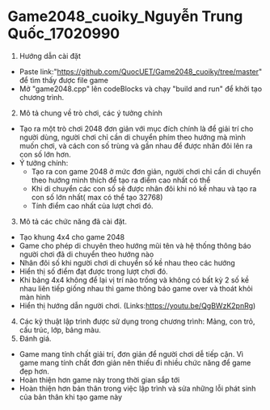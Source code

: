 # Game2048_cuoiky_Nguyễn Trung Quốc_17020990
1. Hướng dẫn cài đặt
- Paste link:"https://github.com/QuocUET/Game2048_cuoiky/tree/master" để tìm thấy được file game
- Mở "game2048.cpp" lên codeBlocks và chạy "build and run" để khởi tạo chương trình.
2. Mô tả chung về trò chơi, các ý tưởng chính
- Tạo ra một trò chơi 2048 đơn giản với mục đích chính là để giải trí cho người dùng, người chơi chỉ cần di chuyển phím theo hướng mà mình muốn
chơi, và cách con số trùng và gần nhau để được nhân đôi lên ra con số lớn hơn.
- Ý tưởng chính:
    + Tạo ra con game 2048 ở mức đơn giản, người chơi chỉ cần di chuyển theo hướng mình thích để tạo ra điểm cao nhất có thể
    + Khi di chuyển các con số sẽ được nhân đôi khi nó kề nhau và tạo ra con số lớn nhất( max có thể tạo 32768)
    + Tính điểm cao nhất của lượt chơi đó.
3. Mô tả các chức năng đã cài đặt.
- Tạo khung 4x4 cho game 2048
- Game cho phép di chuyên theo hướng mũi tên và hệ thống thông báo người chơi đã di chuyển theo hướng nào
- Nhân đôi số khi người chơi di chuyển số kề nhau theo các hướng
- Hiển thị số điểm đạt được trong lượt chơi đó.
- Khi bảng 4x4 không để lại vị trí nào trống và không có bất kỳ 2 số kề nhau liên tiếp giống nhau thì game thông báo game over và thoát khỏi màn hình
- Hiển thị hướng dẫn người chơi.
(Links:https://youtu.be/QgBWzK2pnRg)
4. Các kỹ thuật lập trình được sử dụng trong chương trình: Mảng, con trỏ, cấu trúc, lớp, bảng màu.
5. Đánh giá.
- Game mang tính chất giải trí, đơn giản để người chơi dễ tiếp cận. Vì game mang tính chất đơn giản nên thiếu đi nhiều chức năng để game đẹp hơn.
- Hoàn thiện hơn game này trong thời gian sắp tới
- Hoàn thiện hơn bản thân trong việc lập trình và sửa những lỗi phát sinh của bản thân khi tạo game này

